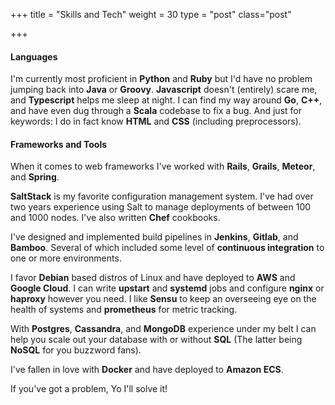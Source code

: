 +++
title = "Skills and Tech"
weight = 30
type = "post"
class="post"

+++

#### Languages

I'm currently most proficient in **Python** and **Ruby** but I'd have no problem jumping back into **Java** or **Groovy**. **Javascript** doesn't (entirely) scare me, and **Typescript** helps me sleep at night. I can find my way around **Go**, **C++**, and have even dug through a **Scala** codebase to fix a bug. And just for keywords: I do in fact know **HTML** and **CSS** (including preprocessors). 

#### Frameworks and Tools

When it comes to web frameworks I've worked with **Rails**, **Grails**, **Meteor**, and **Spring**. 

**SaltStack** is my favorite configuration management system. I've had over two years experience using Salt to manage deployments of between 100 and 1000 nodes. I've also written **Chef** cookbooks.
 
I've designed and implemented build pipelines in **Jenkins**, **Gitlab**, and **Bamboo**. Several of which included some level of **continuous integration** to one or more environments.

I favor **Debian** based distros of Linux and have deployed to **AWS** and **Google Cloud**. I can write **upstart** and **systemd** jobs and configure **nginx** or **haproxy** however you need. I like **Sensu** to keep an overseeing eye on the health of systems and **prometheus** for metric tracking.

With **Postgres**, **Cassandra**, and **MongoDB** experience under my belt I can help you scale out your database with or without **SQL** (The latter being **NoSQL** for you buzzword fans).

I've fallen in love with **Docker** and have deployed to **Amazon ECS**.

If you've got a problem, Yo I'll solve it!